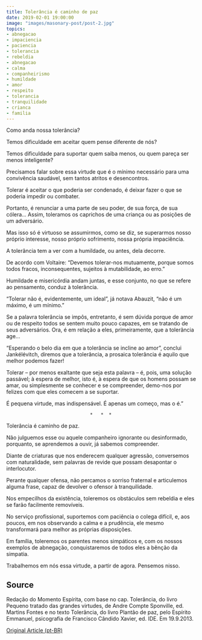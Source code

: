 ```yaml
---
title: Tolerância é caminho de paz
date: 2019-02-01 19:00:00
image: "images/masonary-post/post-2.jpg"
topics: 
- abnegacao
- impaciencia
- paciencia
- tolerancia
- rebeldia
- abnegacao
- calma
- companheirismo
- humildade
- amor
- respeito
- tolerancia
- tranquilidade
- crianca
- familia
---
```


Como anda nossa tolerância?

Temos dificuldade em aceitar quem pense diferente de nós?

Temos dificuldade para suportar quem saiba menos, ou quem pareça ser menos
inteligente?

Precisamos falar sobre essa virtude que é o mínimo necessário para uma
convivência saudável, sem tantos atritos e desencontros.

Tolerar é aceitar o que poderia ser condenado, é deixar fazer o que se poderia
impedir ou combater.

Portanto, é renunciar a uma parte de seu poder, de sua força, de sua cólera…
Assim, toleramos os caprichos de uma criança ou as posições de um adversário.

Mas isso só é virtuoso se assumirmos, como se diz, se superarmos nosso próprio
interesse, nosso próprio sofrimento, nossa própria impaciência.

A tolerância tem a ver com a humildade, ou antes, dela decorre.

De acordo com Voltaire: “Devemos tolerar-nos mutuamente, porque somos todos
fracos, inconsequentes, sujeitos à mutabilidade, ao erro.”

Humildade e misericórdia andam juntas, e esse conjunto, no que se refere ao
pensamento, conduz à tolerância.

“Tolerar não é, evidentemente, um ideal”, já notava Abauzit, “não é um máximo,
é um mínimo.”

Se a palavra tolerância se impôs, entretanto, é sem dúvida porque de amor ou de
respeito todos se sentem muito pouco capazes, em se tratando de seus
adversários. Ora, é em relação a eles, primeiramente, que a tolerância age…

“Esperando o belo dia em que a tolerância se incline ao amor”, conclui
Jankélévitch, diremos que a tolerância, a prosaica tolerância é aquilo que
melhor podemos fazer!

Tolerar – por menos exaltante que seja esta palavra – é, pois, uma solução
passável; à espera de melhor, isto é, à espera de que os homens possam se amar,
ou simplesmente se conhecer e se compreender, demo-nos por felizes com que eles
comecem a se suportar.

É pequena virtude, mas indispensável. É apenas um começo, mas o é.”

                                   *   *  *

Tolerância é caminho de paz.

Não julguemos esse ou aquele companheiro ignorante ou desinformado, porquanto,
se aprendemos a ouvir, já sabemos compreender.

Diante de criaturas que nos enderecem qualquer agressão, conversemos com
naturalidade, sem palavras de revide que possam desapontar o interlocutor. 

Perante qualquer ofensa, não percamos o sorriso fraternal e articulemos alguma
frase, capaz de devolver o ofensor à tranquilidade.

Nos empecilhos da existência, toleremos os obstáculos sem rebeldia e eles se
farão facilmente removíveis. 

No serviço profissional, suportemos com paciência o colega difícil, e, aos
poucos, em nos observando a calma e a prudência, ele mesmo transformará para
melhor as próprias disposições. 

Em família, toleremos os parentes menos simpáticos e, com os nossos exemplos de
abnegação, conquistaremos de todos eles a bênção da simpatia. 

Trabalhemos em nós essa virtude, a partir de agora. Pensemos nisso.

## Source
Redação do Momento Espírita, com base no cap. Tolerância, do livro
Pequeno tratado das grandes virtudes, de Andre Compte Sponville, ed. Martins
Fontes e no texto Tolerância, do livro Plantão de paz, pelo Espírito Emmanuel,
psicografia de Francisco Cândido Xavier, ed. IDE.
Em 19.9.2013.


[Original Article (pt-BR)](http://www.momento.com.br/pt/ler_texto.php?id=3910)
